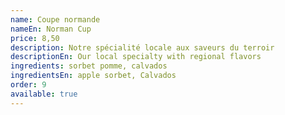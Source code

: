 ```yaml
---
name: Coupe normande
nameEn: Norman Cup
price: 8,50
description: Notre spécialité locale aux saveurs du terroir
descriptionEn: Our local specialty with regional flavors
ingredients: sorbet pomme, calvados
ingredientsEn: apple sorbet, Calvados
order: 9
available: true
---
```

